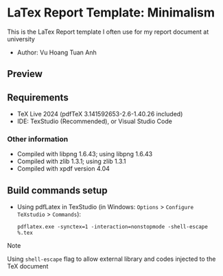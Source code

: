 # LaTex Report Template: Minimalism 
This is the LaTex Report template I often use for my report document at university

- Author: Vu Hoang Tuan Anh

## Preview


## Requirements
- TeX Live 2024 (pdfTeX 3.141592653-2.6-1.40.26 included)
- IDE: TexStudio (Recommended), or Visual Studio Code

### Other information
- Compiled with libpng 1.6.43; using libpng 1.6.43
- Compiled with zlib 1.3.1; using zlib 1.3.1
- Compiled with xpdf version 4.04


## Build commands setup
- Using pdfLatex in TexStudio (in Windows: ```Options``` > ```Configure TeXstudio``` > ```Commands```):

  ```shell
  pdflatex.exe -synctex=1 -interaction=nonstopmode -shell-escape %.tex
  ```
> [!NOTE]  
> Using ```shell-escape``` flag to allow external library and codes injected to the TeX document
